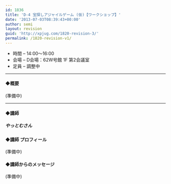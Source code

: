 ```yaml
---
id: 1836
title: 'D-4 宝探しアジャイルゲーム (仮)【ワークショップ】'
date: '2013-07-03T08:39:43+00:00'
author: semi
layout: revision
guid: 'http://xpjug.com/1820-revision-3/'
permalink: /1820-revision-v1/
---
```


- 時間 – 14:00〜16:00
- 会場 – D会場：62W号館 1F 第2会議室
- 定員 – 調整中

---

#### ◆概要

(準備中)

---

#### ◆講師

##### やっとむさん

#### ◆講師 プロフィール

(準備中)

#### ◆講師からのメッセージ

(準備中)
